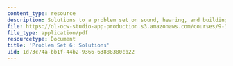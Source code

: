 ```yaml
---
content_type: resource
description: Solutions to a problem set on sound, hearing, and building the spectrogram.
file: https://ol-ocw-studio-app-production.s3.amazonaws.com/courses/9-35-sensation-and-perception-spring-2009/1d73c74abb1f44b2936663888380cb22_MIT9_35s09_sol_pset06_part1.pdf
file_type: application/pdf
resourcetype: Document
title: 'Problem Set 6: Solutions'
uid: 1d73c74a-bb1f-44b2-9366-63888380cb22
---
```

